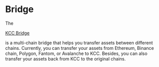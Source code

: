 # Bridge

The

[KCC Bridge](https://www.kcc.io/bridge/transfer/)

is a multi-chain bridge that helps you transfer assets between different chains. Currently, you can transfer your assets from Ethereum, Binance chain, Polygon, Fantom, or Avalanche to KCC. Besides, you can also transfer your assets back from KCC to the original chains.
